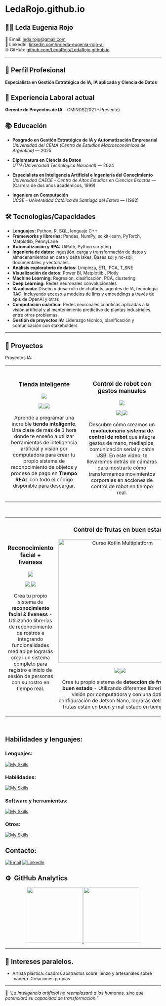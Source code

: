 # LedaRojo.github.io

## 👩‍💻 Leda Eugenia Rojo

📧 Email: [leda.rojo@gmail.com](mailto:leda.rojo@gmail.com)  
🔗 LinkedIn: [linkedin.com/in/leda-eugenia-rojo-ai](https://www.linkedin.com/in/leda-eugenia-rojo-ai-1b51992/)  
🌐 GitHub: [github.com/LedaRojo/LedaRojo.github.io](https://github.com/LedaRojo/LedaRojo.github.io)

---
## 🎯 Perfil Profesional
**Especialista en Gestión Estratégica de IA, IA aplicada y Ciencia de Datos**


## 💼 Experiencia Laboral actual
**Gerente de Proyectos de IA** – GMINDS(2021 - Presente)  


## 📚 Educación

- **Posgrado en Gestión Estratégica de IA y Automatización Empresarial**  
  *Universidad del CEMA (Centro de Estudios Macroeconómicos de Argentina)* — 2025

- **Diplomatura en Ciencia de Datos**  
  *UTN (Universidad Tecnológica Nacional)* — 2024

- **Especialista en Inteligencia Artificial e Ingeniería del Conocimiento**  
  *Universidad CAECE – Centro de Altos Estudios en Ciencias Exactas* — (Carrera de dos años académicos, 1999)

- **Ingeniera en Computación**  
  *UCSE – Universidad Católica de Santiago del Estero* — (1992)


## 🛠️ Tecnologías/Capacidades

- **Lenguajes:** Python, R, SQL, lenguaje C++
- **Frameworks y librerías:** Pandas, NumPy, scikit-learn, PyTorch, Matplotlib, PennyLane
- **Automatización y RPA:** UiPath, Python scripting
- **Ingeniería de datos:** ingestión, carga y transformación de datos y almacenamientos en data y delta lakes, Bases sql y no-sql: documentales y vectoriales.
- **Análisis exploratorio de datos:** Limpieza, ETL, PCA, T_SNE  
- **Visualización de datos:** Power BI, Matplotlib , Plotly
- **Machine Learning:** Regresión, clasificación, PCA, clustering  
- **Deep Learning:** Redes neuronales convolucionales  
- **IA aplicada:** Diseño y desarrollo de chatbots, agentes de IA, tecnología RAG, incluyendo acceso a modelos de llms y embeddings a través de apis de OpenAI y otras
- **Computación cuántica:** Redes neuronales cuánticas aplicadas a la visión artificial y al mantenimiento predictivo de plantas industriales, entre otros problemas.
- **Gestión de proyectos IA:** Liderazgo técnico, planificación y comunicación con stakeholders  


---
## 📂 Proyectos

Proyectos IA:
<table>
<tr>
<td width="50%">
<h3 align="center">Tienda inteligente</h3>
<div align="center">
<a href="https://github.com/AprendeIngenia/Shopping-AI" target="_blank"><img src="https://github.com/AprendeIngenia/Shopping-AI/assets/85022752/4ef1e21b-4ffd-4cc3-a6ae-ffdcbd4a8d53"></a>
<p>
<a href="https://github.com/AprendeIngenia/Shopping-AI" target="_blank">
<img src="https://img.shields.io/badge/C%C3%93DIGO-80ffaa?style=for-the-badge&logo=github&logoColor=black">
</a>
<a href="https://youtu.be/vQzuX4yM64g?si=9xYwerc6Skljs0Zw)" target="_blank">
<img src="https://img.shields.io/badge/-Youtube-green?style=for-the-badge&color=3fFD7f">
</a>
</p>
<p>Aprende a programar una increíble <strong>tienda inteligente. </strong> Una clase de más de 1 hora donde te enseño a utilizar herramientas de inteligencia artificial y visión por computadora para crear tu propio sistema de reconocimiento de objetos y proceso de pago en <strong>Tiempo REAL</strong> con todo el código disponible para descargar.</p>
</div>
                                                                                      
</td>

<td width="50%">
               <br>
<h3 align="center">Control de robot con gestos manuales</h3>
<div align="center">                                       
<a href="https://github.com/AprendeIngenia/car_gesture_control" target="_blank"><img src="https://github.com/AprendeIngenia/car_gesture_control/assets/85022752/6b1fa3fe-2245-483a-9c4c-c71d1cd12243"></a>
<br>
<p>
<a href="https://github.com/AprendeIngenia/car_gesture_control" target="_blank">
<img src="https://img.shields.io/badge/C%C3%93DIGO-FF0000?style=for-the-badge&logo=github&logoColor=black">
</a>
<a href="https://youtu.be/SwyCJ9jCMXU?si=rYASrBqganBIg_Cp" target="_blank">
<img src="https://img.shields.io/badge/-Youtube-green?style=for-the-badge&color=FF0000">
</a>
</p>
</p>Descubre cómo creamos un <strong>revolucionario sistema de control de robot</strong> que integra gestos de mano, mediapipe, comunicación serial y cable USB. En este video, te llevaremos detrás de cámaras para mostrarte cómo transformamos movimientos corporales en acciones de control de robot en tiempo real.</p>
</div>                                                             
</table>                                                                                 
</div>
<br>

<table>
<tr>
<td width="50%">
<h3 align="center">Reconocimiento facial + liveness</h3>
<div align="center">
<a href="https://github.com/AprendeIngenia/Sistema-de-reconocimiento-facial-y-Liveness" target="_blank"><img src="https://github.com/AprendeIngenia/Sistema-de-reconocimiento-facial-y-Liveness/assets/85022752/7394c8a6-04cd-4a14-84bf-b27684ed92ba"></a>
<p>
<a href="https://github.com/AprendeIngenia/Sistema-de-reconocimiento-facial-y-Liveness" target="_blank">
<img src="https://img.shields.io/badge/C%C3%93DIGO-800080?style=for-the-badge&logo=github&logoColor=black">
</a>
<a href="https://youtu.be/ut2jSVonUbM?si=i3LNn5qrb8wUc6cs" target="_blank">
<img src="https://img.shields.io/badge/-Youtube-purple?style=for-the-badge&color=800080">
</a>
</p>
<p>Crea tu propio sistema de <strong>reconocimiento facial & liveness</strong> - Utilizando librerías de reconocimiento de rostros e integrando funcionalidades mediapipe lograrás crear un sistema completo para registro e inicio de sesión de personas con su rostro en tiempo real.</p>
</div>
                                                                                      
</td>       

<td width="50%">
<h3 align="center">Control de frutas en buen estado</h3>
<div align="center">
<a href="https://github.com/AprendeIngenia/Control-de-Calidad-de-Frutas-Jetson-Nano" target="_blank"><img src="https://user-images.githubusercontent.com/85022752/164616917-64df6b75-fb4e-4251-85b6-84a945a59c61.jpg" width="400" alt="Curso Kotlin Multiplatform"></a>
<p>
<a href="https://github.com/AprendeIngenia/Control-de-Calidad-de-Frutas-Jetson-Nano" target="_blank">
<img src="https://img.shields.io/badge/C%C3%93DIGO-80ffaa?style=for-the-badge&logo=github&logoColor=black">
</a>
<a href="https://youtu.be/Qjj1Fi3hd9s?si=fUmLWBCr25HAknXp" target="_blank">
<img src="https://img.shields.io/badge/-Youtube-green?style=for-the-badge&color=3fFD7f">
</a>
</p>
<p>Crea tu propio sistema de <strong>detección de frutas en buen estado</strong> - Utilizando diferentes librerías y de visión por computadora y con una óptima configuración de Jetson Nano, lograrás detectar que frutas están en buen y mal estado en tiempo real.</p>
</div>
                                                                                      
</td>  
</table>                                                                                 
</div>
<br>

## Habilidades y lenguajes:

### Lenguajes:
[![My Skills](https://skillicons.dev/icons?i=py,arduino,matlab,cpp&perline=4)](https://skillicons.dev)

### Habilidades:
[![My Skills](https://skillicons.dev/icons?i=git,github,gitlab,anaconda,autocad&perline=9)](https://skillicons.dev)

### Software y herramientas:
[![My Skills](https://skillicons.dev/icons?i=opencv,pytorch,tensorflow,sklearn,flask,pycharm,vscode,stackoverflow&perline=9)](https://skillicons.dev)

### Otros:
[![My Skills](https://skillicons.dev/icons?i=sketchup,pr&perline=6)](https://skillicons.dev)

## Contacto:
<a href="mailto:aprende.ingenia@gmail.com"><img alt="Email" src="https://img.shields.io/badge/Email-aprende.ingenia@gmail.com-blue?style=flat-square&logo=gmail"></a>
<a href="https://twitter.com/santiagsanchezr"><img alt="LinkedIn" src="https://img.shields.io/twitter/follow/santiagsanchezr"></a>

## ⚙️ &nbsp;GitHub Analytics

<p align="center">
  <a href="https://github.com/AprendeIngenia">
    <img height="180em" src="https://github-readme-stats-eight-theta.vercel.app/api?username=AprendeIngenia&show_icons=true&theme=algolia&include_all_commits=true&count_private=true"/>
    <img height="180em" src="https://github-readme-stats-eight-theta.vercel.app/api/top-langs/?username=AprendeIngenia&layout=compact&langs_count=8&theme=algolia"/>
  </a>
</p>

---

## 🧠 Intereses paralelos.
- Artista plástica: cuadros abstractos sobre lienzo y artesanales sobre madera. Creaciones propias.

  
---



🧠 *“La inteligencia artificial no reemplazará a los humanos, sino que potenciará su capacidad de transformación.”*
